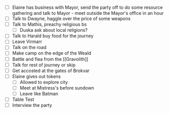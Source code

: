 - [ ] Elaine has business with Mayor, send the party off to do some resource gathering and talk to Mayor - meet outside the Mayor's office in an hour
- [ ] Talk to Dwayne, haggle over the price of some weapons
- [ ] Talk to Mathis, preachy religious bs
	- [ ] Duska ask about local religions?
- [ ] Talk to Harald buy food for the journey
- [ ] Leave Virmarr
- [ ] Talk on the road
- [ ] Make camp on the edge of the Weald
- [ ] Battle and flea from the [[Gravolith]]
- [ ] Talk for rest of journey or skip
- [ ] Get accosted at the gates of Brokvar
- [ ] Elaine gives out tokens
	- [ ] Allowed to explore city
	- [ ] Meet at Mistress's before sundown
	- [ ] Leave like Batman
- [ ] Table Test
- [ ] Interview the party